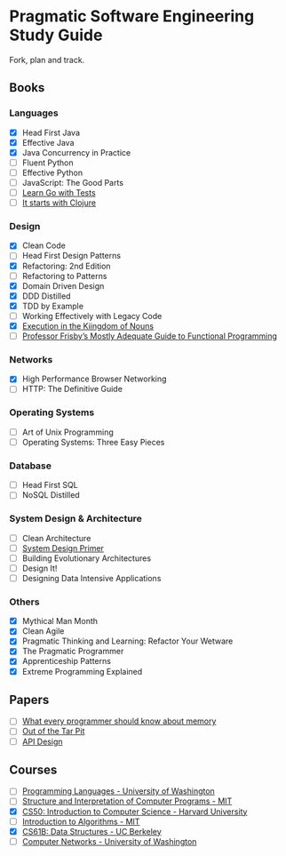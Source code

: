 # Pragmatic Software Engineering Study Guide
Fork, plan and track.

## Books
### Languages
- [x] Head First Java
- [x] Effective Java
- [x] Java Concurrency in Practice
- [ ] Fluent Python
- [ ] Effective Python
- [ ] JavaScript: The Good Parts
- [ ] [Learn Go with Tests](https://quii.gitbook.io/learn-go-with-tests/)
- [ ] [It starts with Clojure](https://github.com/anan44/it-starts-with-clojure)

### Design
- [x] Clean Code
- [ ] Head First Design Patterns
- [x] Refactoring: 2nd Edition
- [ ] Refactoring to Patterns
- [x] Domain Driven Design
- [x] DDD Distilled
- [x] TDD by Example
- [ ] Working Effectively with Legacy Code
- [x] [Execution in the Kiingdom of Nouns](https://www.eecis.udel.edu/~decker/courses/280f07/paper/KingJava.pdf)
- [ ] [Professor Frisby’s Mostly Adequate Guide to Functional Programming](https://mostly-adequate.gitbooks.io/mostly-adequate-guide/)

### Networks
- [x] High Performance Browser Networking
- [ ] HTTP: The Definitive Guide

### Operating Systems
- [ ] Art of Unix Programming
- [ ] Operating Systems: Three Easy Pieces

### Database
- [ ] Head First SQL
- [ ] NoSQL Distilled

### System Design & Architecture
- [ ] Clean Architecture
- [ ] [System Design Primer](https://github.com/donnemartin/system-design-primer)
- [ ] Building Evolutionary Architectures
- [ ] Design It!
- [ ] Designing Data Intensive Applications

### Others
- [x] Mythical Man Month
- [x] Clean Agile
- [x] Pragmatic Thinking and Learning: Refactor Your Wetware
- [x] The Pragmatic Programmer
- [x] Apprenticeship Patterns
- [x] Extreme Programming Explained

## Papers
- [ ] [What every programmer should know about memory](https://people.freebsd.org/~lstewart/articles/cpumemory.pdf)
- [ ] [Out of the Tar Pit](https://github.com/papers-we-love/papers-we-love/blob/master/design/out-of-the-tar-pit.pdf)
- [ ] [API Design](https://github.com/papers-we-love/papers-we-love/blob/master/api_design/api-design.pdf)

## Courses
- [ ] [Programming Languages - University of Washington](https://www.coursera.org/learn/programming-languages/)
- [ ] [Structure and Interpretation of Computer Programs - MIT](https://ocw.mit.edu/courses/electrical-engineering-and-computer-science/6-001-structure-and-interpretation-of-computer-programs-spring-2005/video-lectures/)
- [x] [CS50: Introduction to Computer Science - Harvard University](https://www.youtube.com/playlist?list=PLhQjrBD2T382VRUw5ZpSxQSFrxMOdFObl)
- [ ] [Introduction to Algorithms - MIT](https://www.youtube.com/playlist?list=PLUl4u3cNGP61Oq3tWYp6V_F-5jb5L2iHb)
- [x] [CS61B: Data Structures - UC Berkeley](https://www.youtube.com/playlist?list=PLGEPPJVr9TfOt404VxZaQK-hLkcbCrTyP)
- [ ] [Computer Networks - University of Washington](https://www.youtube.com/playlist?list=PLVEo1P9gAninM7KwP1KKolfMQdNs6P6Am)
